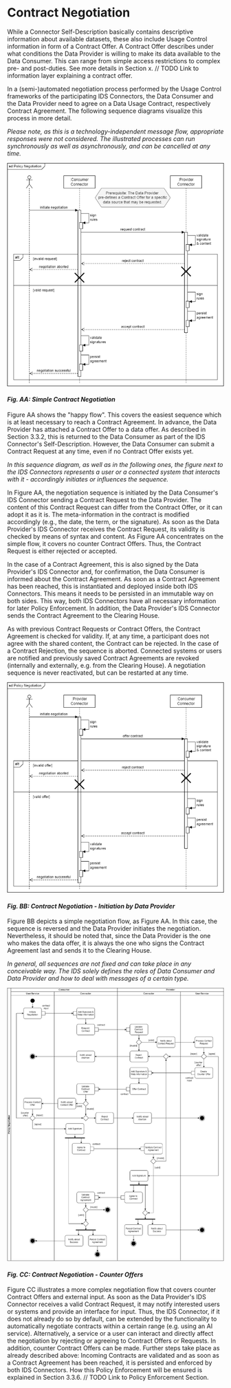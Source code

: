 # Contract Negotiation

While a Connector Self-Description basically contains descriptive information about available 
datasets, these also include Usage Control information in form of a Contract Offer. A Contract Offer
describes under what conditions the Data Provider is willing to make its data available to the Data 
Consumer. This can range from simple access restrictions to complex pre- and post-duties. See more
details in Section x. // TODO Link to information layer explaining a contract offer.

In a (semi-)automated negotiation process performed by the Usage Control frameworks of the 
participating IDS Connectors, the Data Consumer and the Data Provider need to agree on a Data Usage
Contract, respectively Contract Agreement. The following sequence diagrams visualize this process in 
more detail.

_Please note, as this is a technology-independent message flow, appropriate responses were not
considered. The illustrated processes can run synchronously as well as asynchronously, and can be
cancelled at any time._

![Simple Contract Negotiation](media/policy-negotiation-sequence-1.png)
#### _Fig. AA: Simple Contract Negotiation_

Figure AA shows the "happy flow". This covers the easiest sequence which is at least necessary to 
reach a Contract Agreement. In advance, the Data Provider has attached a Contract Offer to a data 
offer. As described in Section 3.3.2, this is returned to the Data Consumer as part of the IDS 
Connector's Self-Description. However, the Data Consumer can submit a Contract Request at any time, 
even if no Contract Offer exists yet.

_In this sequence diagram, as well as in the following ones, the figure next to the IDS Connectors 
represents a user or a connected system that interacts with it - accordingly initiates or influences 
the sequence._

In Figure AA, the negotiation sequence is initiated by the Data Consumer's IDS 
Connector sending a Contract Request to the Data Provider. The content of this Contract Request can 
differ from the Contract Offer, or it can adopt it as it is. The meta-information in the contract is 
modified accordingly (e.g., the date, the term, or the signature). As soon as the Data Provider's 
IDS Connector receives the Contract Request, its validity is checked by means of syntax and content. 
As Figure AA concentrates on the simple flow, it covers no counter Contract Offers. Thus, the 
Contract Request is either rejected or accepted.

In the case of a Contract Agreement, this is also signed by the Data Provider's IDS Connector and, 
for confirmation, the Data Consumer is informed about the Contract Agreement. As soon as a Contract 
Agreement has been reached, this is instantiated and deployed inside both IDS Connectors. This means 
it needs to be persisted in an immutable way on both sides. This way, both IDS Connectors have all 
necessary information for later Policy Enforcement. In addition, the Data Provider's IDS Connector 
sends the Contract Agreement to the Clearing House.

As with previous Contract Requests or Contract Offers, the Contract Agreement is checked for 
validity. If, at any time, a participant does not agree with the shared content, the Contract can be 
rejected. In the case of a Contract Rejection, the sequence is aborted. Connected systems or users 
are notified and previously saved Contract Agreements are revoked (internally and externally, e.g. 
from the Clearing House). A negotiation sequence is never reactivated, but can be restarted at 
any time.

![Contract Negotiation: Initiation by Data Provider](media/policy-negotiation-sequence-2.png)
#### _Fig. BB: Contract Negotiation - Initiation by Data Provider_

Figure BB depicts a simple negotiation flow, as Figure AA. In this case, the sequence is reversed 
and the Data Provider initiates the negotiation. Nevertheless, it should be noted that, since the 
Data Provider is the one who makes the data offer, it is always the one who signs the Contract 
Agreement last and sends it to the Clearing House.

_In general, all sequences are not fixed and can take place in any conceivable way. The IDS solely 
defines the roles of Data Consumer and Data Provider and how to deal with messages of a certain 
type._

![Contract Negotiation: Counter Offers](media/policy-negotiation-sequence-3.png)
#### _Fig. CC: Contract Negotiation - Counter Offers_

Figure CC illustrates a more complex negotiation flow that covers counter Contract Offers and 
external input. As soon as the Data Provider's IDS Connector receives a valid Contract Request, it
may notify interested users or systems and provide an interface for input. Thus, the IDS Connector, 
if it does not already do so by default, can be extended by the functionality to automatically 
negotiate contracts within a certain range (e.g. using an AI service). Alternatively, a service 
or a user can interact and directly affect the negotiation by rejecting or agreeing to Contract
Offers or Requests. In addition, counter Contract Offers can be made. Further steps take place as 
already described above: Incoming Contracts are validated and as soon as a Contract Agreement has 
been reached, it is persisted and enforced by both IDS Connectors. How this Policy Enforcement will 
be ensured is explained in Section 3.3.6. // TODO Link to Policy Enforcement Section. 
